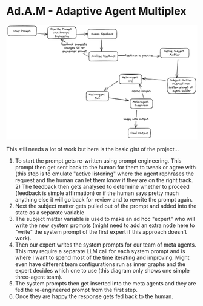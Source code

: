 # Ad.A.M - Adaptive Agent Multiplex

![AdAM Node Map](./AdAM%20Node%20Map.png)

This still needs a lot of work but here is the basic gist of the project...

1) To start the prompt gets re-written using prompt engineering. This prompt then get sent back to the human for them to tweak or agree with (this step is to emulate "active listening" where the agent rephrases the request and the human can let them know if they are on the right track. 2) The feedback then gets analysed to determine whether to proceed (feedback is simple affirmation) or if the human says pretty much anything else it will go back for review and to rewrite the prompt again.
3) Next the subject matter gets pulled out of the prompt and added into the state as a separate variable
4) The subject matter variable is used to make an ad hoc "expert" who will write the new system prompts (might need to add an extra node here to "write" the system prompt of the first expert if this approach doesn't work).
5) Then our expert writes the system prompts for our team of meta agents. This may require a separate LLM call for each system prompt and is where I want to spend most of the time iterating and improving. Might even have different team configurations run as inner graphs and the expert decides which one to use (this diagram only shows one simple three-agent team).
6) The system prompts then get inserted into the meta agents and they are fed the re-engineered prompt from the first step.
7) Once they are happy the response gets fed back to the human.



